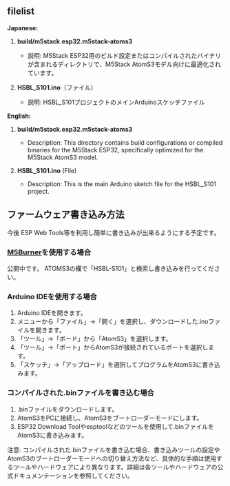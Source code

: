 ## filelist

**Japanese:**
1. **build/m5stack.esp32.m5stack-atoms3**
   - 説明: M5Stack ESP32用のビルド設定またはコンパイルされたバイナリが含まれるディレクトリで、M5Stack AtomS3モデル向けに最適化されています。

2. **HSBL_S101.ino**（ファイル）
   - 説明: HSBL_S101プロジェクトのメインArduinoスケッチファイル
     
**English:**
1. **build/m5stack.esp32.m5stack-atoms3**
   - Description: This directory contains build configurations or compiled binaries for the M5Stack ESP32, specifically optimized for the M5Stack AtomS3 model.

2. **HSBL_S101.ino** (File)
   - Description: This is the main Arduino sketch file for the HSBL_S101 project.

## ファームウェア書き込み方法
今後 ESP Web Tools等を利用し簡単に書き込みが出来るようにする予定です。

### [M5Burner](https://docs.m5stack.com/en/download#:~:text=UIFLOW%20FIRMWARE%20BURNING%20TOOL)を使用する場合
公開中です。 ATOMS3の欄で「HSBL-S101」と検索し書き込みを行ってください。

### Arduino IDEを使用する場合

1. Arduino IDEを開きます。
2. メニューから「ファイル」->「開く」を選択し、ダウンロードした.inoファイルを開きます。
3. 「ツール」->「ボード」から「AtomS3」を選択します。
4. 「ツール」->「ポート」からAtomS3が接続されているポートを選択します。
5. 「スケッチ」->「アップロード」を選択してプログラムをAtomS3に書き込みます。
   
### コンパイルされた.binファイルを書き込む場合

1. .binファイルをダウンロードします。
2. AtomS3をPCに接続し、AtomS3をブートローダーモードにします。
3. ESP32 Download Toolやesptoolなどのツールを使用して.binファイルをAtomS3に書き込みます。

注意: コンパイルされた.binファイルを書き込む場合、書き込みツールの設定やAtomS3のブートローダーモードへの切り替え方法など、具体的な手順は使用するツールやハードウェアにより異なります。詳細は各ツールやハードウェアの公式ドキュメンテーションを参照してください。
